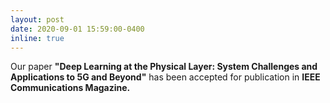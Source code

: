 ```yaml
---
layout: post
date: 2020-09-01 15:59:00-0400
inline: true
---
```



Our paper <strong>"Deep Learning at the Physical Layer: System Challenges and Applications to 5G and Beyond"</strong> has been accepted for publication in <strong>IEEE Communications Magazine.</strong>
